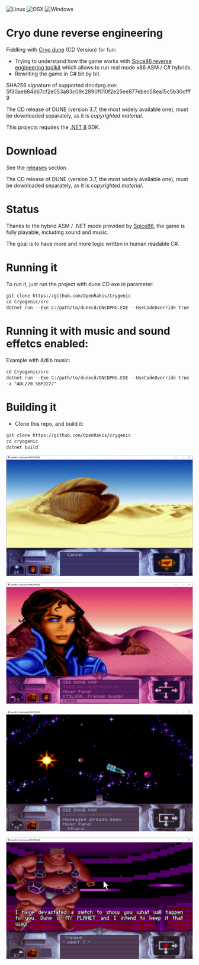![Linux](https://img.shields.io/badge/-Linux-grey?logo=linux)
![OSX](https://img.shields.io/badge/-OSX-black?logo=apple)
![Windows](https://img.shields.io/badge/-Windows-red?logo=windows)

# Cryo dune reverse engineering

Fiddling with [Cryo dune](https://en.wikipedia.org/wiki/Dune_(video_game)) (CD Version) for fun:
 - Trying to understand how the game works with [Spice86 reverse engineering toolkit](https://github.com/OpenRakis/Spice86) which allows to run real mode x86 ASM / C# hybrids.
 - Rewriting the game in C# bit by bit.

SHA256 signature of supported dncdprg.exe: 5f30aeb84d67cf2e053a83c09c2890f010f2e25ee877ebec58ea15c5b30cfff9

The CD release of DUNE (version 3.7, the most widely available one), must be downloaded separately, as it is *copyrighted material*.

This projects requires the [.NET 8](https://dotnet.microsoft.com/en-us/download/dotnet/8.0) SDK.

# Download
See the [releases](https://github.com/OpenRakis/Cryogenic/releases) section.

The CD release of DUNE (version 3.7, the most widely available one), must be downloaded separately, as it is *copyrighted material*.

# Status
Thanks to the hybrid ASM / .NET mode provided by [Spice86](https://github.com/OpenRakis/Spice86), the game is fully playable, including sound and music. 

The goal is to have more and more logic written in human readable C#.

# Running it
To run it, just run the project with dune CD exe in parameter:

```
git clone https://github.com/OpenRakis/Crygenic
cd Cryogenic/src
dotnet run --Exe C:/path/to/dunecd/DNCDPRG.EXE --UseCodeOverride true
```

# Running it with music and sound effetcs enabled:

Example with Adlib music:
```
cd Cryogenic/src
dotnet run --Exe C:/path/to/dunecd/DNCDPRG.EXE --UseCodeOverride true -a "ADL220 SBP2227"
```

# Building it
 - Clone this repo, and build it:

```
git clone https://github.com/OpenRakis/crygenic
cd cryogenic
dotnet build
```

![](doc/cryodune_worm.png)

![](doc/cryodune_chani.PNG)

![](doc/cryodune_send_spice.png)

![](doc/cryodune_harkonen.PNG)
